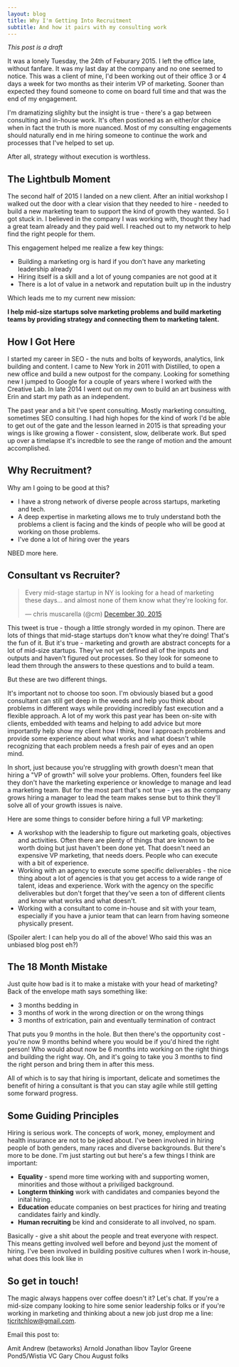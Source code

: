 ```yaml
---
layout: blog
title: Why I'm Getting Into Recruitment
subtitle: And how it pairs with my consulting work
---
```


*This post is a draft*

It was a lonely Tuesday, the 24th of Feburary 2015. I left the office late, without fanfare. It was my last day at the company and no one seemed to notice. This was a client of mine, I'd been working out of their office 3 or 4 days a week for two months as their interim VP of marketing. Sooner than expected they found someone to come on board full time and that was the end of my engagement.

I'm dramatizing slighlty but the insight is true - there's a gap between consulting and in-house work. It's often postioned as an either/or choice when in fact the truth is more nuanced. Most of my consulting engagements should naturally end in me hiring someone to continue the work and processes that I've helped to set up.

After all, strategy without execution is worthless.

## The Lightbulb Moment

The second half of 2015 I landed on a new client. After an initial workshop I walked out the door with a clear vision that they needed to hire -  needed to build a new marketing team to support the kind of growth they wanted. So I got stuck in. I believed in the company I was working with, thought they had a great team already and they paid well. I reached out to my network to help find the right people for them.

This engagement helped me realize a few key things:

- Building a marketing org is hard if you don't have any marketing leadership already
- Hiring itself is a skill and a lot of young companies are not good at it
- There is a lot of value in a network and reputation built up in the industry  

Which leads me to my current new mission:

**I help mid-size startups solve marketing problems and build marketing teams by providing strategy and connecting them to marketing talent.**

## How I Got Here

I started my career in SEO - the nuts and bolts of keywords, analytics, link building and content. I came to New York in 2011 with Distilled, to open a new office and build a new outpost for the company. Looking for something new I jumped to Google for a couple of years where I worked with the Creative Lab. In late 2014 I went out on my own to build an art business with Erin and start my path as an independent.

The past year and a bit I've spent consulting. Mostly marketing consulting, sometimes SEO consulting. I had high hopes for the kind of work I'd be able to get out of the gate and the lesson learned in 2015 is that spreading your wings is like growing a flower - consistent, slow, deliberate work. But sped up over a timelapse it's incredble to see the range of motion and the amount accomplished.
 
## Why Recruitment?

Why am I going to be good at this?

- I have a strong network of diverse people across startups, marketing and tech.
- A deep expertise in marketing allows me to truly understand both the problems a client is facing and the kinds of people who will be good at working on those problems. 
- I've done a lot of hiring over the years

NBED more here.

## Consultant vs Recruiter?

<blockquote class="twitter-tweet" lang="en"><p lang="en" dir="ltr">Every mid-stage startup in NY is looking for a head of marketing these days... and almost none of them know what they&#39;re looking for.</p>&mdash; chris muscarella (@cm) <a href="https://twitter.com/cm/status/682215063017623552">December 30, 2015</a></blockquote>
<script async src="//platform.twitter.com/widgets.js" charset="utf-8"></script>

This tweet is true - though a little strongly worded in my opinon. There are lots of things that mid-stage startups don't know what they're doing! That's the fun of it. But it's true - marketing and growth are abstract concepts for a lot of mid-size startups. They've not yet defined all of the inputs and outputs and haven't figured out processes. So they look for someone to lead them through the answers to these questions and to build a team.

But these are two different things.

It's important not to choose too soon. I'm obviously biased but a good consultant can still get deep in the weeds and help you think about problems in different ways while providing incredibly fast execution and a flexible approach. A lot of my work this past year has been on-site with clients, embedded with teams and helping to add advice but more importantly help show my client how I think, how I approach problems and provide some experience about what works and what doesn't while recognizing that each problem needs a fresh pair of eyes and an open mind.

In short, just because you're struggling with growth doesn't mean that hiring a "VP of growth" will solve your problems. Often, founders feel like they don't have the marketing experience or knowledge to manage and lead a marketing team. But for the most part that's not true - yes as the company grows hiring a manager to lead the team makes sense but to think they'll solve all of your growth issues is naive.

Here are some things to consider before hiring a full VP marketing:

- A workshop with the leadership to figure out marketing goals, objectives and activities. Often there are plenty of things that are known to be worth doing but just haven't been done yet. That doesn't need an expensive VP marketing, that needs doers. People who can execute with a bit of experience.
- Working with an agency to execute some specific deliverables - the nice thing about a lot of agencies is that you get access to a wide range of talent, ideas and experience. Work with the agency on the specific deliverables but don't forget that they've seen a ton of different clients and know what works and what doesn't.
- Working with a consultant to come in-house and sit with your team, especially if you have a junior team that can learn from having someone physically present.

(Spoiler alert: I can help you do all of the above! Who said this was an unbiased blog post eh?)

## The 18 Month Mistake

Just quite how bad is it to make a mistake with your head of marketing? Back of the envelope math says something like:

- 3 months bedding in
- 3 months of work in the wrong direction or on the wrong things
- 3 months of extrication, pain and eventually termination of contract

That puts you 9 months in the hole. But then there's the opportunity cost - you're now 9 months behind where you would be if you'd hired the right person! Who would about now be 6 months into working on the right things and building the right way. Oh, and it's going to take you 3 months to find the right person and bring them in after this mess.

All of which is to say that hiring is important, delicate and sometimes the benefit of hiring a consultant is that you can stay agile while still getting some forward progress.
 
## Some Guiding Principles

Hiring is serious work. The concepts of work, money, employment and health insurance are not to be joked about. I've been involved in hiring people of both genders, many races and diverse backgrounds. But there's more to be done. I'm just starting out but here's a few things I think are important:

- **Equality** - spend more time working with and supporting women, minorities and those without a priviliged background.
- **Longterm thinking** work with candidates and companies beyond the inital hiring.
- **Education** educate companies on best practices for hiring and treating candidates fairly and kindly.
- **Human recruiting** be kind and considerate to all involved, no spam.

Basically - give a shit about the people and treat everyone with respect. This means getting involved well before and beyond just the moment of hiring. I've been involved in building positive cultures when I work in-house, what does this look like in 

## So get in touch!

The magic always happens over coffee doesn't it? Let's chat. If you're a mid-size company looking to hire some senior leadership folks or if you're working in marketing and thinking about a new job just drop me a line: <a href="mailto:tjcritchlow@gmail.com">tjcritchlow@gmail.com</a>.




Email this post to:

Amit
Andrew (betaworks)
Arnold
Jonathan libov
Taylor Greene
Pond5/Wistia VC
Gary Chou
August folks

